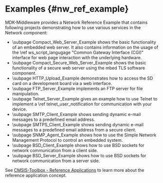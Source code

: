 # Examples {#nw_ref_example}

MDK-Middleware provides a Network Reference Example that contains following projects demonstrating how to use various services in the Network component:

- \subpage Compact_Web_Server_Example shows the basic functionality of an embedded web server. It also contains information on the usage of the \ref ws_script_langugage "Common Gateway Interface (CGI)" interface for web page interaction with the underlying hardware.
- \subpage Compact_Secure_Web_Server_Example shows the basic functionality of a secure web server using the mbed TLS software component.
- \subpage HTTP_Upload_Example demonstrates how to access the SD card on a development board via a web interface.
- \subpage FTP_Server_Example implements an FTP server for file manipulation.
- \subpage Telnet_Server_Example gives an example how to use Telnet to implement a \ref telnet_user_notification for communication with your device.
- \subpage SMTP_Client_Example shows sending dynamic e-mail messages to a predefined email address.
- \subpage SMTPS_Client_Example shows sending dynamic e-mail messages to a predefined email address from a secure client.
- \subpage SNMP_Agent_Example shows how to use the Simple Network Management Protocol to control an embedded system.
- \subpage BSD_Client_Example shows how to use BSD sockets for network communication from a client side.
- \subpage BSD_Server_Example shows how to use BSD sockets for network communication from a server side.

See [CMSIS-Toolbox - Reference Applications](https://github.com/Open-CMSIS-Pack/cmsis-toolbox/blob/main/docs/ReferenceApplications.md) to learn more about the reference application concept.
